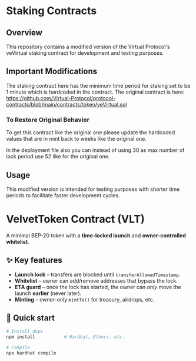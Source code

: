 # Staking Contracts

## Overview

This repository contains a modified version of the Virtual Protocol's veVirtual staking contract for development and testing purposes.

## Important Modifications

The staking contract here has the minimum time period for staking set to be 1 minute which is hardcoded in the contract. The original contract is here: https://github.com/Virtual-Protocol/protocol-contracts/blob/main/contracts/token/veVirtual.sol

### To Restore Original Behavior

To get this contract like the original one please update the hardcoded values that are in mint back to weeks like the original one.

In the deployment file also you can instead of using 30 as max number of lock period use 52 like for the original one.

## Usage

This modified version is intended for testing purposes with shorter time periods to facilitate faster development cycles. 

# VelvetToken Contract (VLT)

A minimal BEP-20 token with a **time-locked launch** and **owner-controlled whitelist**.

## ✨ Key features
- **Launch lock** – transfers are blocked until `transferAllowedTimestamp`.
- **Whitelist** – owner can add/remove addresses that bypass the lock.
- **ETA guard** – once the lock has started, the owner can *only* move the launch **earlier** (never later).
- **Minting** – owner-only `mintTo()` for treasury, airdrops, etc.

## 🔧 Quick start

```bash
# Install deps
npm install           # Hardhat, Ethers, etc.

# Compile
npx hardhat compile
